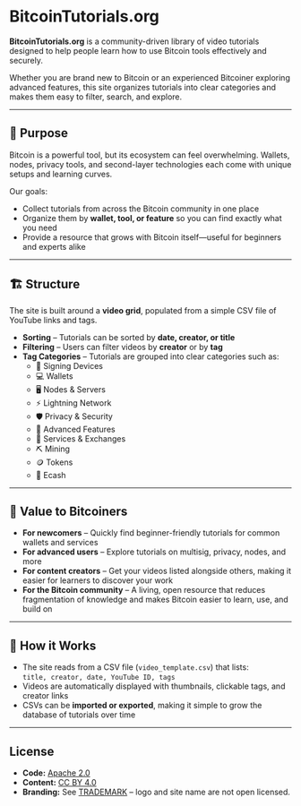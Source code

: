 # BitcoinTutorials.org

**BitcoinTutorials.org** is a community-driven library of video tutorials designed to help people learn how to use Bitcoin tools effectively and securely.  

Whether you are brand new to Bitcoin or an experienced Bitcoiner exploring advanced features, this site organizes tutorials into clear categories and makes them easy to filter, search, and explore.

---

## 🎯 Purpose
Bitcoin is a powerful tool, but its ecosystem can feel overwhelming. Wallets, nodes, privacy tools, and second-layer technologies each come with unique setups and learning curves.  

Our goals:
- Collect tutorials from across the Bitcoin community in one place  
- Organize them by **wallet, tool, or feature** so you can find exactly what you need  
- Provide a resource that grows with Bitcoin itself—useful for beginners and experts alike  

---

## 🏗 Structure
The site is built around a **video grid**, populated from a simple CSV file of YouTube links and tags.  

- **Sorting** – Tutorials can be sorted by **date, creator, or title**  
- **Filtering** – Users can filter videos by **creator** or by **tag**  
- **Tag Categories** – Tutorials are grouped into clear categories such as:  
  - 🔑 Signing Devices  
  - 💻 Wallets  
  - 🖥 Nodes & Servers
  - ⚡ Lightning Network  
  - 🛡 Privacy & Security  
  - 🧩 Advanced Features  
  - 🏦 Services & Exchanges  
  - ⛏ Mining  
  - 🪙 Tokens  
  - 💸 Ecash  

---

## 🌱 Value to Bitcoiners
- **For newcomers** – Quickly find beginner-friendly tutorials for common wallets and services  
- **For advanced users** – Explore tutorials on multisig, privacy, nodes, and more  
- **For content creators** – Get your videos listed alongside others, making it easier for learners to discover your work  
- **For the Bitcoin community** – A living, open resource that reduces fragmentation of knowledge and makes Bitcoin easier to learn, use, and build on  

---

## 📂 How it Works
- The site reads from a CSV file (`video_template.csv`) that lists:  
  `title, creator, date, YouTube ID, tags`  
- Videos are automatically displayed with thumbnails, clickable tags, and creator links  
- CSVs can be **imported or exported**, making it simple to grow the database of tutorials over time  

---

## License
- **Code:** [Apache 2.0](LICENSE)  
- **Content:** [CC BY 4.0](CONTENT_LICENSE)  
- **Branding:** See [TRADEMARK](TRADEMARK) – logo and site name are not open licensed.  
